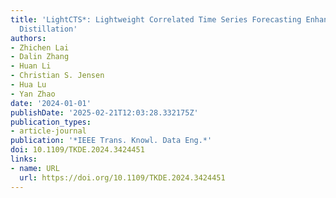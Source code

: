 ```yaml
---
title: 'LightCTS*: Lightweight Correlated Time Series Forecasting Enhanced With Model
  Distillation'
authors:
- Zhichen Lai
- Dalin Zhang
- Huan Li
- Christian S. Jensen
- Hua Lu
- Yan Zhao
date: '2024-01-01'
publishDate: '2025-02-21T12:03:28.332175Z'
publication_types:
- article-journal
publication: '*IEEE Trans. Knowl. Data Eng.*'
doi: 10.1109/TKDE.2024.3424451
links:
- name: URL
  url: https://doi.org/10.1109/TKDE.2024.3424451
---
```

